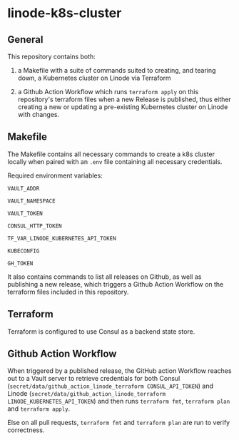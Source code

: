# linode-k8s-cluster

## General

This repository contains both:

1) a Makefile with a suite of commands suited to creating, and tearing down, a Kubernetes cluster on Linode via Terraform

2) a Github Action Workflow which runs `terraform apply` on this repository's terraform files when a new Release is published, thus either creating a new or updating a pre-existing Kubernetes cluster on Linode with changes.

## Makefile

The Makefile contains all necessary commands to create a k8s cluster locally when paired with an `.env` file containing all necessary credentials.

Required environment variables:

`VAULT_ADDR`

`VAULT_NAMESPACE`

`VAULT_TOKEN`

`CONSUL_HTTP_TOKEN`

`TF_VAR_LINODE_KUBERNETES_API_TOKEN`

`KUBECONFIG`

`GH_TOKEN`

It also contains commands to list all releases on Github, as well as publishing a new release, which triggers a Github Action Workflow on the terraform files included in this repository.

## Terraform

Terraform is configured to use Consul as a backend state store.

## Github Action Workflow

When triggered by a published release, the GitHub action Workflow reaches out to a Vault server to retrieve credentials for both Consul (`secret/data/github_action_linode_terraform CONSUL_API_TOKEN`) and Linode (`secret/data/github_action_linode_terraform LINODE_KUBERNETES_API_TOKEN`) and then runs `terraform fmt`, `terraform plan` and `terraform apply`.

Else on all pull requests, `terraform fmt` and `terraform plan` are run to verify correctness.
